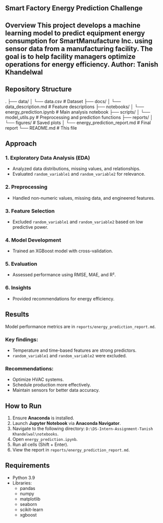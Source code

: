 ## Smart Factory Energy Prediction Challenge
Overview
This project develops a machine learning model to predict equipment energy consumption for SmartManufacture Inc. using sensor data from a manufacturing facility. The goal is to help facility managers optimize operations for energy efficiency.
Author: Tanish Khandelwal
---

## Repository Structure

.
├── data/
│   └── data.csv              # Dataset
├── docs/
│   └── data_description.md   # Feature descriptions
├── notebooks/
│   └── energy_prediction.ipynb # Main analysis notebook
├── scripts/
│   └── model_utils.py        # Preprocessing and prediction functions
├── reports/
│   └── figures/              # Saved plots
│   └── energy_prediction_report.md # Final report
└── README.md                 # This file


## Approach

### 1. **Exploratory Data Analysis (EDA)**
   - Analyzed data distributions, missing values, and relationships.
   - Evaluated `random_variable1` and `random_variable2` for relevance.

### 2. **Preprocessing**
   - Handled non-numeric values, missing data, and engineered features.

### 3. **Feature Selection**
   - Excluded `random_variable1` and `random_variable2` based on low predictive power.

### 4. **Model Development**
   - Trained an XGBoost model with cross-validation.

### 5. **Evaluation**
   - Assessed performance using RMSE, MAE, and R².

### 6. **Insights**
   - Provided recommendations for energy efficiency.

## Results

Model performance metrics are in `reports/energy_prediction_report.md`.

### Key findings:
- Temperature and time-based features are strong predictors.
- `random_variable1` and `random_variable2` were excluded.

### Recommendations:
- Optimize HVAC systems.
- Schedule production more effectively.
- Maintain sensors for better data accuracy.

## How to Run

1. Ensure **Anaconda** is installed.
2. Launch **Jupyter Notebook** via **Anaconda Navigator**.
3. Navigate to the following directory: 
   `D:\DS-Intern-Assignment-Tanish Khandelwal\notebooks`.
4. Open `energy_prediction.ipynb`.
5. Run all cells (Shift + Enter).
6. View the report in `reports/energy_prediction_report.md`.

## Requirements
- Python 3.9
- Libraries: 
  - pandas
  - numpy
  - matplotlib
  - seaborn
  - scikit-learn
  - xgboost

